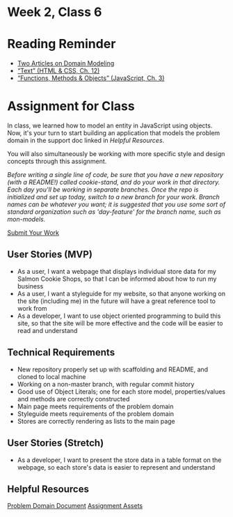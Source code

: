# Week 2, Class 6

# Reading Reminder

* [Two Articles on Domain Modeling]()
* [“Text” (HTML & CSS, Ch. 12) ]()
* [“Functions, Methods & Objects” (JavaScript, Ch. 3)]()

# Assignment for Class
In class, we learned how to model an entity in JavaScript using objects. Now, it's your turn to start building an application that models the problem domain in the support doc linked in *Helpful Resources*.

You will also simultaneously be working with more specific style and design concepts through this assignment.

*Before writing a single line of code, be sure that you have a new repository (with a README!) called cookie-stand, and do your work in that directory. Each day you'll be working in separate branches. Once the repo is initialized and set up today, switch to a new branch for your work. Branch names can be whatever you want; it is suggested that you use some sort of standard organization such as 'day-feature' for the branch name, such as mon-models.*

[Submit Your Work]()

## User Stories (MVP)
 - As a user, I want a webpage that displays individual store data for my Salmon Cookie Shops, so that I can be informed about how to run my business
 - As a user, I want a styleguide for my website, so that anyone working on the site (including me) in the future will have a great reference tool to work from
 - As a developer, I want to use object oriented programming to build this site, so that the site will be more effective and the code will be easier to read and understand

## Technical Requirements
 - New repository properly set up with scaffolding and README, and cloned to local machine
 - Working on a non-master branch, with regular commit history
 - Good use of Object Literals; one for each store model, properties/values and methods are correctly constructed
 - Main page meets requirements of the problem domain
 - Styleguide meets requirements of the problem domain
 - Stores are correctly rendering as lists to the main page

## User Stories (Stretch)
 - As a developer, I want to present the store data in a table format on the webpage, so each store's data is easier to represent and understand

## Helpful Resources
[Problem Domain Document](week-2/support.md)
[Assignment Assets](week-2/assets)
